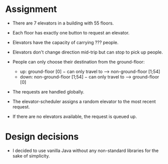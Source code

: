 # Assignment

- There are 7 elevators in a building with 55 floors.
- Each floor has exactly one button to request an elevator.


- Elevators have the capacity of carrying ??? people.
- Elevators don't change direction mid-trip but can stop to pick up people.
- People can only choose their destination from the ground-floor:
  - up: ground-floor [0] − can only travel to ⟶ non-ground-floor [1;54]
  - down: non-ground-floor [1;54] − can only travel to ⟶ ground-floor [0]
 

- The requests are handled globally.
- The elevator-scheduler assigns a random elevator to the most recent request.
- If there are no elevators available, the request is queued up.


# Design decisions

- I decided to use vanilla Java without any non-standard libraries for the sake of simplicity.